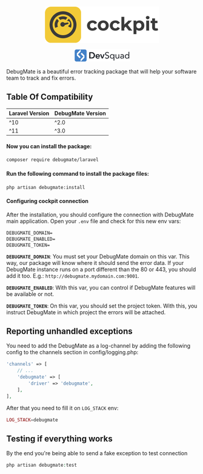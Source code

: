 <p align="center">
    <img src="https://github.com/devsquad-cockpit/laravel/blob/develop/cockpit-logo.png?raw=true" alt="Cockpit" title="Cockpit" width="300"/>
</p>

<p align="center" style="margin-top: 6px; margin-bottom: 10px;">
    <a href="https://devsquad.com">
        <img src="https://github.com/devsquad-cockpit/laravel/blob/develop/devsquad-logo.png?raw=true" alt="DevSquad" title="DevSquad" width="150"/>
    </a>
</p>

DebugMate is a beautiful error tracking package that will help your software team to track and fix errors.

## Table Of Compatibility
| Laravel Version   | DebugMate Version |
|-------------------|-------------------|
| ^10               | ^2.0              |
| ^11               | ^3.0              |

#### Now you can install the package:

```bash
composer require debugmate/laravel
```

#### Run the following command to install the package files:

```bash
php artisan debugmate:install
```

#### Configuring cockpit connection
After the installation, you should configure the connection with DebugMate main application.
Open your `.env` file and check for this new env vars:

```env
DEBUGMATE_DOMAIN=
DEBUGMATE_ENABLED=
DEBUGMATE_TOKEN=
```
__`DEBUGMATE_DOMAIN`__: You must set your DebugMate domain on this var. This way, our package will know where it should send the error data.
If your DebugMate instance runs on a port different than the 80 or 443, you should add it too. E.g.: `http://debugmate.mydomain.com:9001`.

__`DEBUGMATE_ENABLED`__: With this var, you can control if DebugMate features will be available or not.

__`DEBUGMATE_TOKEN`__: On this var, you should set the project token. With this, you instruct DebugMate
in which project the errors will be attached.

## Reporting unhandled exceptions
You need to add the DebugMate as a log-channel by adding the following config to the channels section in config/logging.php:

```php
'channels' => [
    // ...
    'debugmate' => [
        'driver' => 'debugmate',
    ],
],
```
After that you need to fill it on `LOG_STACK` env:

```php
LOG_STACK=debugmate
```

## Testing if everything works

By the end you're being able to send a fake exception to test connection

```php
php artisan debugmate:test
```
